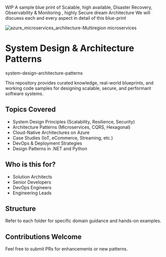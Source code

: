 WIP
A sample blue print of Scalable, high available, Disaster Recovery, Observability & Monitoring , highly Secure dream Architecture
We will discuess each and every aspect in detail of this blue-print

![azure_microservices_architecture-Multiregion microservices](https://github.com/user-attachments/assets/d853710f-4bfe-4742-9849-585776f0490b)


# System Design & Architecture Patterns
system-design-architecture-patterns 


This repository provides curated knowledge, real-world blueprints, and working code samples for designing scalable, secure, and performant software systems.

## Topics Covered
- System Design Principles (Scalability, Resilience, Security)
- Architecture Patterns (Microservices, CQRS, Hexagonal)
- Cloud-Native Architectures on Azure
- Case Studies (IoT, eCommerce, Streaming, etc.)
- DevOps & Deployment Strategies
- Design Patterns in .NET and Python

##  Who is this for?
- Solution Architects
- Senior Developers
- DevOps Engineers
- Engineering Leads

## Structure
Refer to each folder for specific domain guidance and hands-on examples.

## Contributions Welcome
Feel free to submit PRs for enhancements or new patterns.

